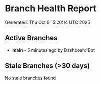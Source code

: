 # Branch Health Report
Generated: Thu Oct  9 15:26:14 UTC 2025

## Active Branches
- **main** - 5 minutes ago by Dashboard Bot

## Stale Branches (>30 days)
No stale branches found
